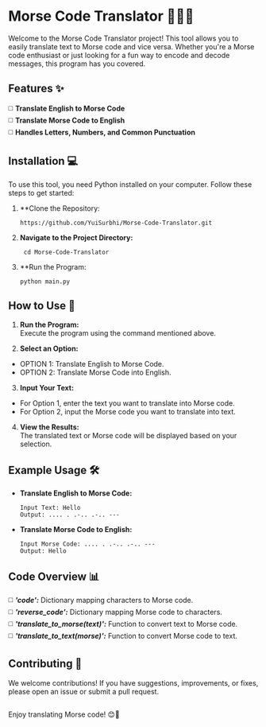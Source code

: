 # Morse Code Translator 🕵️‍♂️🔤

Welcome to the Morse Code Translator project! This tool allows you to easily translate text to Morse code and vice versa. Whether you're a Morse code enthusiast or just looking for a fun way to encode and decode messages, this program has you covered.<br>

## Features ✨

◻️ **Translate English to Morse Code** <br>
◻️ **Translate Morse Code to English** <br>
◻️ **Handles Letters, Numbers, and Common Punctuation** <br>

## Installation 💻

To use this tool, you need Python installed on your computer. Follow these steps to get started:<br>
1. **Clone the Repository:<br>

       https://github.com/YuiSurbhi/Morse-Code-Translator.git

2. **Navigate to the Project Directory:**<br>

        cd Morse-Code-Translator

3. **Run the Program:<br>

       python main.py

## How to Use 📖

1. **Run the Program:**<br>
  Execute the program using the command mentioned above.<br>

2. **Select an Option:**<br>
- OPTION 1: Translate English to Morse Code.<br>
- OPTION 2: Translate Morse Code into English.<br>

3. **Input Your Text:**<br>
- For Option 1, enter the text you want to translate into Morse code.<br>
- For Option 2, input the Morse code you want to translate into text.<br>

4. **View the Results:**<br>
  The translated text or Morse code will be displayed based on your selection.<br>

## Example Usage 🛠️

- **Translate English to Morse Code:**<br>

      Input Text: Hello
      Output: .... . .-.. .-.. ---

- **Translate Morse Code to English:**<br>

      Input Morse Code: .... . .-.. .-.. ---
      Output: Hello

## Code Overview 📊

◻️ ***'code':*** Dictionary mapping characters to Morse code.<br>
◻️ ***'reverse_code':*** Dictionary mapping Morse code to characters.<br>
◻️ ***'translate_to_morse(text)':*** Function to convert text to Morse code.<br>
◻️ ***'translate_to_text(morse)':*** Function to convert Morse code to text.<br>

## Contributing 🤝
We welcome contributions! If you have suggestions, improvements, or fixes, please open an issue or submit a pull request.

##

Enjoy translating Morse code! 😊🚀
